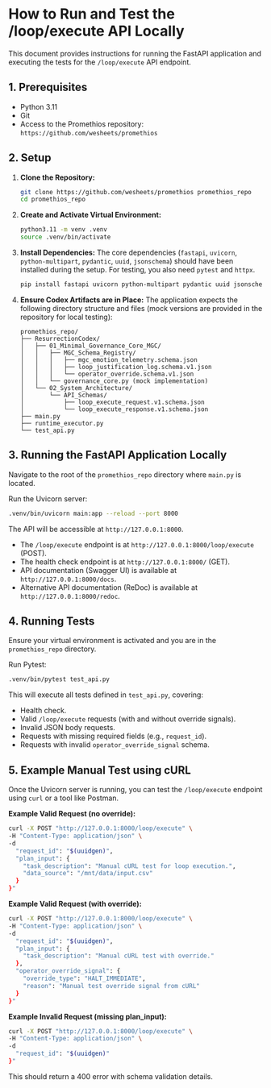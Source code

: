 # How to Run and Test the /loop/execute API Locally

This document provides instructions for running the FastAPI application and executing the tests for the `/loop/execute` API endpoint.

## 1. Prerequisites

- Python 3.11
- Git
- Access to the Promethios repository: `https://github.com/wesheets/promethios`

## 2. Setup

1.  **Clone the Repository:**
    ```bash
    git clone https://github.com/wesheets/promethios promethios_repo
    cd promethios_repo
    ```

2.  **Create and Activate Virtual Environment:**
    ```bash
    python3.11 -m venv .venv
    source .venv/bin/activate
    ```

3.  **Install Dependencies:**
    The core dependencies (`fastapi`, `uvicorn`, `python-multipart`, `pydantic`, `uuid`, `jsonschema`) should have been installed during the setup. For testing, you also need `pytest` and `httpx`.
    ```bash
    pip install fastapi uvicorn python-multipart pydantic uuid jsonschema pytest httpx
    ```

4.  **Ensure Codex Artifacts are in Place:**
    The application expects the following directory structure and files (mock versions are provided in the repository for local testing):
    ```
    promethios_repo/
    ├── ResurrectionCodex/
    │   ├── 01_Minimal_Governance_Core_MGC/
    │   │   ├── MGC_Schema_Registry/
    │   │   │   ├── mgc_emotion_telemetry.schema.json
    │   │   │   ├── loop_justification_log.schema.v1.json
    │   │   │   └── operator_override.schema.v1.json
    │   │   └── governance_core.py (mock implementation)
    │   └── 02_System_Architecture/
    │       └── API_Schemas/
    │           ├── loop_execute_request.v1.schema.json
    │           └── loop_execute_response.v1.schema.json
    ├── main.py
    ├── runtime_executor.py
    └── test_api.py
    ```

## 3. Running the FastAPI Application Locally

Navigate to the root of the `promethios_repo` directory where `main.py` is located.

Run the Uvicorn server:
```bash
.venv/bin/uvicorn main:app --reload --port 8000
```

The API will be accessible at `http://127.0.0.1:8000`.
-   The `/loop/execute` endpoint is at `http://127.0.0.1:8000/loop/execute` (POST).
-   The health check endpoint is at `http://127.0.0.1:8000/` (GET).
-   API documentation (Swagger UI) is available at `http://127.0.0.1:8000/docs`.
-   Alternative API documentation (ReDoc) is available at `http://127.0.0.1:8000/redoc`.

## 4. Running Tests

Ensure your virtual environment is activated and you are in the `promethios_repo` directory.

Run Pytest:
```bash
.venv/bin/pytest test_api.py
```

This will execute all tests defined in `test_api.py`, covering:
-   Health check.
-   Valid `/loop/execute` requests (with and without override signals).
-   Invalid JSON body requests.
-   Requests with missing required fields (e.g., `request_id`).
-   Requests with invalid `operator_override_signal` schema.

## 5. Example Manual Test using cURL

Once the Uvicorn server is running, you can test the `/loop/execute` endpoint using `curl` or a tool like Postman.

**Example Valid Request (no override):**
```bash
curl -X POST "http://127.0.0.1:8000/loop/execute" \
-H "Content-Type: application/json" \
-d 
  "request_id": "$(uuidgen)",
  "plan_input": {
    "task_description": "Manual cURL test for loop execution.",
    "data_source": "/mnt/data/input.csv"
  }
}"
```

**Example Valid Request (with override):**
```bash
curl -X POST "http://127.0.0.1:8000/loop/execute" \
-H "Content-Type: application/json" \
-d 
  "request_id": "$(uuidgen)",
  "plan_input": {
    "task_description": "Manual cURL test with override."
  },
  "operator_override_signal": {
    "override_type": "HALT_IMMEDIATE",
    "reason": "Manual test override signal from cURL"
  }
}"
```

**Example Invalid Request (missing plan_input):**
```bash
curl -X POST "http://127.0.0.1:8000/loop/execute" \
-H "Content-Type: application/json" \
-d 
  "request_id": "$(uuidgen)"
}"
```
This should return a 400 error with schema validation details.

